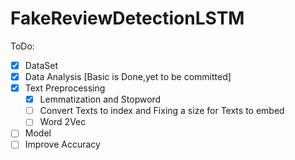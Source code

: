 # FakeReviewDetectionLSTM

ToDo:

- [x] DataSet
- [x] Data Analysis [Basic is Done,yet to be committed]
- [x] Text Preprocessing
  - [x] Lemmatization and Stopword
  - [ ] Convert Texts to index and Fixing a size for Texts to embed
  - [ ] Word 2Vec
- [ ] Model
- [ ] Improve Accuracy
